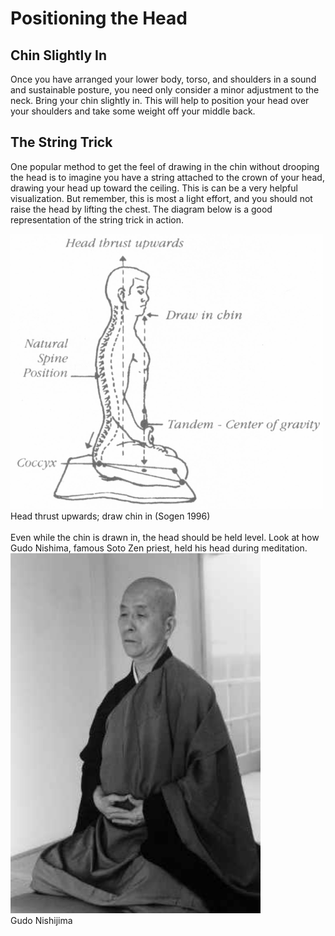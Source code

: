 
# Positioning the Head

## Chin Slightly In

Once you have arranged your lower body, torso, and shoulders in a sound and sustainable posture, you need only consider a minor adjustment to the neck. Bring your chin slightly in. This will help to position your head over your shoulders and take some weight off your middle back.

## The String Trick

One popular method to get the feel of drawing in the chin without drooping the head is to imagine you have a string attached to the crown of your head, drawing your head up toward the ceiling. This is can be a very helpful visualization. But remember, this is most a light effort, and you should not raise the head by lifting the chest. The diagram below is a good representation of the string trick in action.

<div class="center-image"><img src="/static/images/posture-diagram-cropped-and-scaled.png" class="page-standard img-responsive"></div>
<div class="caption">Head thrust upwards; draw chin in (Sogen 1996)</div>

<br>
Even while the chin is drawn in, the head should be held level. Look at how Gudo Nishima, famous Soto Zen priest, held his head during meditation.

<div class="center-image"><img src="/static/images/gudo-nishijima.png" class="page-standard img-responsive"></div>
<div class="caption">Gudo Nishijima</div>




